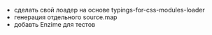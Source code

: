 -   сделать свой лоадер на основе typings-for-css-modules-loader
-   генерация отдельного source.map
-   добавть Enzime для тестов
